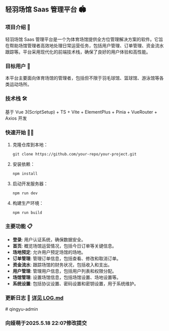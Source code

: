 ## 轻羽场馆 Saas 管理平台 🏟️

### 项目介绍 📝

轻羽场馆 Saas 管理平台是一个为体育场馆提供全方位管理解决方案的软件。它旨在帮助场馆管理者高效地处理日常运营任务，包括用户管理、订单管理、资金流水跟踪等。平台采用现代化的前端技术栈，确保了良好的用户体验和高性能。

### 目标用户 🎯

本平台主要面向体育场馆的管理者，包括但不限于羽毛球馆、篮球馆、游泳馆等各类运动场所。

### 技术栈 🛠️

基于 Vue 3(ScriptSetup) + TS + Vite + ElementPlus + Pinia + VueRouter + Axios 开发

### 快速开始 🏃‍♂️

1. 克隆仓库到本地：

   ```
   git clone https://github.com/your-repo/your-project.git
   ```

2. 安装依赖：

   ```
   npm install
   ```

3. 启动开发服务器：

   ```
   npm run dev
   ```

4. 构建生产环境：

   ```
   npm run build
   ```

### 主要功能 📋

- **登录**: 用户认证系统，确保数据安全。
- **首页**: 概览场馆运营情况，包括今日订单等关键信息。
- **场地预定**: 允许用户预定场馆的场地。
- **订单管理**: 管理订单信息，包括查看、修改和取消订单。
- **资金流水**: 跟踪场馆的财务状况，包括收入和支出。
- **用户管理**: 管理用户信息，包括用户列表和权限分配。
- **场馆管理**: 设置场馆信息，包括场馆设置、场地设置等。
- **系统设置**: 包括协议设置、密码设置和密钥设置，用于系统维护。

### 更新日志 📆 [详见 LOG.md](/LOG.md)
#   q i n g y u - a d m i n 
 
 

### 向娅萌于2025.5.18 22:07修改提交